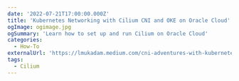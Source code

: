 ```yaml
---
date: '2022-07-21T17:00:00.000Z'
title: 'Kubernetes Networking with Cilium CNI and OKE on Oracle Cloud'
ogImage: ogimage.jpg
ogSummary: 'Learn how to set up and run Cilium on Oracle Cloud'
categories:
  - How-To
externalUrl: 'https://lmukadam.medium.com/cni-adventures-with-kubernetes-on-oracle-cloud-cilium-5c6f011746d5'
tags:
  - Cilium
---
```

